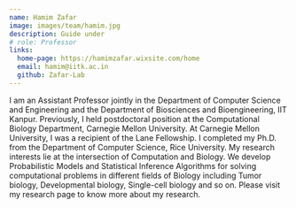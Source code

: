 ```yaml
---
name: Hamim Zafar
image: images/team/hamim.jpg
description: Guide under
# role: Professor
links:
  home-page: https://hamimzafar.wixsite.com/home
  email: hamim@iitk.ac.in
  github: Zafar-Lab
---
```


I am an Assistant Professor jointly in the Department of Computer Science and Engineering and the Department of Biosciences and Bioengineering, IIT Kanpur. Previously, I held postdoctoral position at the Computational Biology Department, Carnegie Mellon University. At Carnegie Mellon University, I was a recipient of the Lane Fellowship. I completed my Ph.D. from the Department of Computer Science, Rice University. My research interests lie at the intersection of Computation and Biology. We develop Probabilistic Models and Statistical Inference Algorithms for solving computational problems in different fields of Biology including Tumor biology, Developmental biology, Single-cell biology and so on. Please visit my research page to know more about my research. 